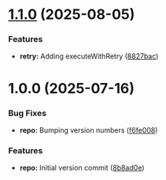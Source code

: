 # [1.1.0](https://github.com/deebee-tech/await-helper/compare/v1.0.0...v1.1.0) (2025-08-05)


### Features

* **retry:** Adding executeWithRetry ([8827bac](https://github.com/deebee-tech/await-helper/commit/8827bac8a8393507e9ac503717782ae27e2d5bfd))

# 1.0.0 (2025-07-16)


### Bug Fixes

* **repo:** Bumping version numbers ([f6fe008](https://github.com/deebee-tech/await-helper/commit/f6fe008c5a087ba96e2b8e6854d329f3ecb7cc0c))


### Features

* **repo:** Initial version commit ([8b8ad0e](https://github.com/deebee-tech/await-helper/commit/8b8ad0eb30a6ae45d3186d74c5c395bb294c978f))
